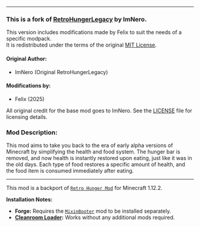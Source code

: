 
---
### This is a fork of [RetroHungerLegacy](https://github.com/ImNero/RetroHungerLegacy) by ImNero.

This version includes modifications made by Felix to suit the needs of a specific modpack.  
It is redistributed under the terms of the original [MIT License](./LICENSE).

#### Original Author:
- ImNero (Original RetroHungerLegacy)

#### Modifications by:
- Felix (2025)

All original credit for the base mod goes to ImNero. See the [LICENSE](./LICENSE) file for licensing details.

### Mod Description:

This mod aims to take you back to the era of early alpha versions of Minecraft by simplifying the health and food system. The hunger bar is removed, and now health is instantly restored upon eating, just like it was in the old days. Each type of food restores a specific amount of health, and the food item is consumed immediately after eating.

---
This mod is a backport of [`Retro Hunger Mod`](https://github.com/SharaGGa/RetroHungerMod) for Minecraft 1.12.2.

**Installation Notes:**

*   **Forge:** Requires the [`MixinBooter`](https://github.com/CleanroomMC/MixinBooter) mod to be installed separately.
*   **[Cleanroom Loader](https://github.com/CleanroomMC/Cleanroom):** Works without any additional mods required.
